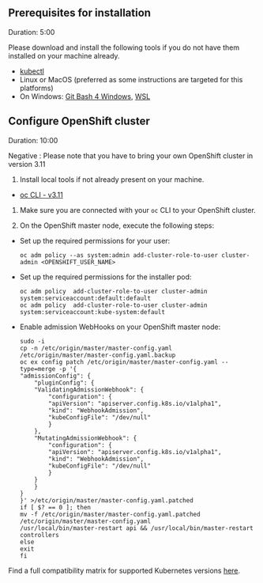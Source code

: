 
## Prerequisites for installation
Duration: 5:00

Please download and install the following tools if you do not have them installed on your machine already.

- [kubectl](https://kubernetes.io/docs/tasks/tools/install-kubectl/)
- Linux or MacOS (preferred as some instructions are targeted for this platforms)
- On Windows: [Git Bash 4 Windows](https://gitforwindows.org/), [WSL](https://docs.microsoft.com/en-us/windows/wsl/install-win10)

## Configure OpenShift cluster
Duration: 10:00

Negative
: Please note that you have to bring your own OpenShift cluster in version 3.11


1. Install local tools if not already present on your machine.

  - [oc CLI - v3.11](https://github.com/openshift/origin/releases/tag/v3.11.0)

1. Make sure you are connected with your `oc` CLI to your OpenShift cluster.

1. On the OpenShift master node, execute the following steps:

- Set up the required permissions for your user:

    ```
    oc adm policy --as system:admin add-cluster-role-to-user cluster-admin <OPENSHIFT_USER_NAME>
    ```

- Set up the required permissions for the installer pod:

    ```
    oc adm policy  add-cluster-role-to-user cluster-admin system:serviceaccount:default:default
    oc adm policy  add-cluster-role-to-user cluster-admin system:serviceaccount:kube-system:default
    ```

- Enable admission WebHooks on your OpenShift master node:

    ```
    sudo -i
    cp -n /etc/origin/master/master-config.yaml /etc/origin/master/master-config.yaml.backup
    oc ex config patch /etc/origin/master/master-config.yaml --type=merge -p '{
    "admissionConfig": {
        "pluginConfig": {
        "ValidatingAdmissionWebhook": {
            "configuration": {
            "apiVersion": "apiserver.config.k8s.io/v1alpha1",
            "kind": "WebhookAdmission",
            "kubeConfigFile": "/dev/null"
            }
        },
        "MutatingAdmissionWebhook": {
            "configuration": {
            "apiVersion": "apiserver.config.k8s.io/v1alpha1",
            "kind": "WebhookAdmission",
            "kubeConfigFile": "/dev/null"
            }
        }
        }
    }
    }' >/etc/origin/master/master-config.yaml.patched
    if [ $? == 0 ]; then
    mv -f /etc/origin/master/master-config.yaml.patched /etc/origin/master/master-config.yaml
    /usr/local/bin/master-restart api && /usr/local/bin/master-restart controllers
    else
    exit
    fi
    ```
    
Find a full compatibility matrix for supported Kubernetes versions [here](https://keptn.sh/docs/0.7.x/operate/k8s_support/).